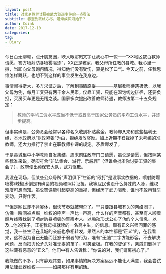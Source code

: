 ```yaml
---
layout: post
title: 对家乡教师讨薪被武力驱逐事件的一点看法
subtitle: 春蚕到死丝方尽，蜡炬成灰泪始干？
author: Coink
date: 2017-12-10
categories:
tag:
- Diary
---
```


今日百无聊赖，点开朋友圈，映入眼帘的文字让我心中一惊——“XX地区数百教师请愿，警方喷射防暴喷雾驱逐”，XX正是我家，我父母所任教的县城。我心里一揪，当即向父母询问情况，得知他们没有受伤，算是松了口气。今天之前，任我思维怎样跳跃，也想不到这样的事会发生在我身边。

事情闹得挺大，多方求证之后，了解到事情原委————基层教师待遇极低，以我父母为例，每月工资只有两千余人民币，仅靠工资，只能在温饱线边徘徊，还要负担，买房买车更是无稽之谈。国家多次提出改善教师待遇，教师法第二十五条规定：

> 教师的平均工资水平应当不低于或者高于国家公务员的平均工资水平，并逐步提高。

但事实确是，公务员会经常以各种名义收到补贴奖金，教师却从来和这些福利无缘，本地政府以“财政紧张”为由，拒绝发放奖励。加上近期不仅裁掉了未考编的准教师，还大力推行了禁止在职教师补课的规定。矛盾爆发了。

于是县城里中小学教师自发集结，周末前往政府门口请愿，虽说是请愿，但按照某些标准来说，确实符合“非法集会、游行、示威罪”（但谁会批准你讨要工资的集会？），政府便出动保安大队，武力驱散。

我没在现场，但某些公众号所“声泪俱下”控诉的“殴打”是没事实依据的，喷射防爆喷雾/辣椒水倒是有确凿的视频和照片证据。我等屁民也没什么特殊的人脉，维权难度可想而知。虽说罢课能引起更高的重视，但经历了武力驱散，谁也不敢再轻举妄动，只得作罢。

**但是网民却不肯罢休，很快节奏就被带歪了。**只要跟县城有关的网络圈子，仿佛一瞬间被点燃，维权的呼声一声比一声高，什么样的声音都有，甚至有人顺着照片线索找到了喷射防暴喷雾的警察本人，以煽动形式公布了他的个人信息，以及...他的孩子，正在我母校就读的一名高中生，的信息。颇有正义兴师问罪的感觉，我一些生活在县城的亲戚也争相转发。果然人的本性都是“正义”的，在我看来，这种因为自己无能而迁怒于弱者的行为，唯有“无脑”二字方能形容，不去解决问题，反而把舆论矛头对准无辜的孩子，可笑至极。在我的督促下，亲戚们删掉了这些藏有恶意的“正义”。他们中有人告诉我：“你说的对，我们偏离初心了。”

我能做的不多，只有静观其变，如果事情的解决方案远远不能让人满意，我会尝试用法律武器维权————如果那样有用的话。